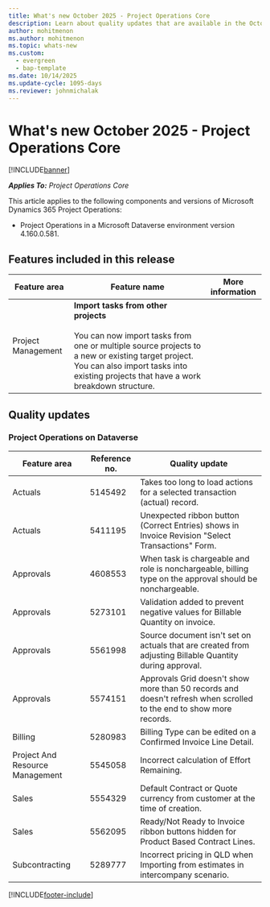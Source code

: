 ```yaml
---
title: What's new October 2025 - Project Operations Core
description: Learn about quality updates that are available in the October release of Microsoft Dynamics 365 Project Operations Core.
author: mohitmenon
ms.author: mohitmenon
ms.topic: whats-new
ms.custom:
  - evergreen
  - bap-template
ms.date: 10/14/2025
ms.update-cycle: 1095-days
ms.reviewer: johnmichalak
---
```


# What's new October 2025 - Project Operations Core

[!INCLUDE[banner](../../includes/banner.md)]

_**Applies To:** Project Operations Core_

This article applies to the following components and versions of Microsoft Dynamics 365 Project Operations:

- Project Operations in a Microsoft Dataverse environment version 4.160.0.581.

## Features included in this release

| **Feature area** | **Feature name** | **More information** |
| --- | --- | --- |
| Project Management |**Import tasks from other projects** <br><br> You can now import tasks from one or multiple source projects to a new or existing target project. You can also import tasks into existing projects that have a work breakdown structure.| |		

## Quality updates

### Project Operations on Dataverse

| **Feature area** | **Reference no.** | **Quality update** |
| --- | --- | --- |
|Actuals|	5145492|	Takes too long to load actions for a selected transaction (actual) record. |
|Actuals|	5411195|	Unexpected ribbon button (Correct Entries) shows in Invoice Revision "Select Transactions" Form.|
|Approvals|	4608553|	When task is chargeable and role is nonchargeable, billing type on the approval should be nonchargeable.|
|Approvals|	5273101|	Validation added to prevent negative values for Billable Quantity on invoice.|
|Approvals|	5561998|	Source document isn't set on actuals that are created from adjusting Billable Quantity during approval.|
|Approvals|	5574151|	Approvals Grid doesn't show more than 50 records and doesn't refresh when scrolled to the end to show more records.|
|Billing|	5280983|	Billing Type can be edited on a Confirmed Invoice Line Detail.|
|Project And Resource Management|	5545058|	Incorrect calculation of Effort Remaining.|
|Sales|	5554329|	Default Contract or Quote currency from customer at the time of creation.|
|Sales|	5562095|	Ready/Not Ready to Invoice ribbon buttons hidden for Product Based Contract Lines.|
|Subcontracting|	5289777|	Incorrect pricing in QLD when Importing from estimates in intercompany scenario.|

[!INCLUDE[footer-include](../../includes/footer-banner.md)]
